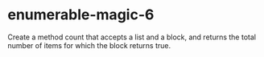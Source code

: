 # enumerable-magic-6

Create a method count that accepts a list and a block, and returns the total number of items for which the block returns true.
